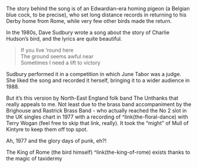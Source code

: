 The story behind the song is of an Edwardian-era homing pigeon (a Belgian blue cock, to be precise), who set long distance records in returning to his Derby home from Rome, while very few other birds made the return.

In the 1980s, Dave Sudbury wrote a song about the story of Charlie Hudson’s bird, and the lyrics are quite beautiful.

> If you live ’round here  
> The ground seems awful near  
> Sometimes I need a lift to victory  

Sudbury performed it in a competition in which June Tabor was a judge. She liked the song and recorded it herself, bringing it to a wider audience in 1988.

But it’s this version by North-East England folk band The Unthanks that really appeals to me. Not least due to the brass band accompaniment by the Brighouse and Rastrick Brass Band - who actually reached the No 2 slot in the UK singles chart in 1977 with a recording of ^link(the-floral-dance) with Terry Wogan (feel free to skip that link, really). It took the “might” of Mull of Kintyre to keep them off top spot.

Ah, 1977 and the glory days of punk, eh?!

The King of Rome (the bird himself) ^link(the-king-of-rome) exists thanks to the magic of taxidermy

